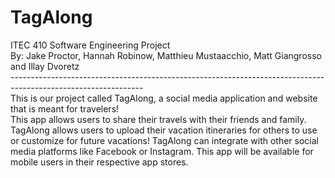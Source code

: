 # TagAlong
ITEC 410 Software Engineering Project<br/>
By: Jake Proctor, Hannah Robinow, Matthieu Mustaacchio, Matt Giangrosso and Illay Dvoretz <br />
---------------------------------------------------------------------------------------------------------------<br/>
This is our project called TagAlong, a social media application and website that is meant for travelers!<br/> 
This app allows users to share their travels with their friends and family.<br/> 
TagAlong allows users to upload their vacation itineraries for others to use or customize for future vacations!
TagAlong can integrate with other social media platforms like Facebook or Instagram.
This app will be available for mobile users in their respective app stores.
